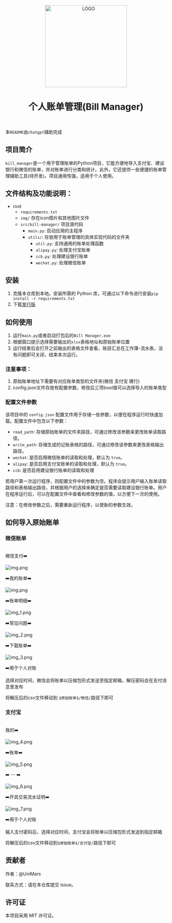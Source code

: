 <div align=center>
<img alt="LOGO" src=img/icon/icon.svg  height="256" />

# 个人账单管理(Bill Manager)
<br>
</div>

本`README`由`chatgpt`辅助完成

## 项目简介

`bill_manager`是一个用于管理账单的Python项目，它能方便地导入支付宝、建设银行和微信的账单，并对账单进行分类和统计。此外，它还提供一些便捷的账单管理辅助工具(待开发)。项目通用性强，适用于个人使用。


## 文件结构及功能说明：
- root
  - `requirements.txt`
  - `img/` 存在icon图片和其他图片文件
  - `src/bill-manager/` 项目源代码
    - `main.py`: 启动应用的主程序
    - `utils/`: 存放用于账单管理的具体实现代码的文件夹
      - `util.py`: 支持通用的账单处理函数
      - `alipay.py`: 处理支付宝账单
      - `ccb.py`: 处理建设银行账单
      - `wechat.py`: 处理微信账单

## 安装

1. 克隆本仓库到本地。安装所需的 Python 库，可通过以下命令进行安装`pip install -r requirements.txt`
2. 下载[发行版](https://github.com/UniMars/Bill-Manager/releases)




## 如何使用
1. 运行`main.py`或者启动打包后的`Bill Manager.exe`
2. 根据窗口提示选择需要输出的`xlsx`表格地址和原始账单位置
3. 运行结束后会打开之前输出的表格文件查看，账目汇总在工作簿-流水表，没有问题即可关闭，结束本次运行。

### 注意事项：

1. 原始账单地址下需要有对应账单类型的文件夹(微信 支付宝 建行)
2. config.json文件存放有配置参数，修改后三项bool值可以选择导入的账单类型

### 配置文件参数

该项目中的 `config.json` 配置文件用于存储一些参数，以便在程序运行时快速加载。配置文件中包含以下参数：

- `read_path`: 存储原始账单的文件夹路径，可通过修改该参数来更改账单读取路径。
- `write_path`: 存储生成的记账表格的路径，可通过修改该参数来更改表格输出路径。
- `wechat`: 是否启用微信账单的读取和处理，默认为 `true`。
- `alipay`: 是否启用支付宝账单的读取和处理，默认为 `true`。
- `ccb`: 是否启用建设银行账单的读取和处理

若用户第一次运行程序，则配置文件中的参数为空。程序会提示用户输入账单读取路径和表格输出路径，并根据用户的选择来确定是否需要读取建设银行账单。用户在程序运行后，可以在配置文件中查看和修改参数的值，以方便下一次的使用。

注意：在修改参数之后，需要重新运行程序，以使新的参数生效。

## 如何导入原始账单
### 微信账单
<br>
微信支付➡️

![img.png](img/img_1.png)

➡️我的账单➡️

![img.png](img/img_2.png)

➡️账单明细➡️

![img_1.png](img/img_3.png)

➡️常见问题➡️

![img_2.png](img/img_4.png)

➡️下载账单➡️

![img_3.png](img/img_5.png)

➡️用于个人对账

选择对应时间，微信会将账单以压缩包形式发送至指定邮箱，解压密码会在支付消息里发布

将解压后的csv文件移动到 `$原始账单$/微信/`路径下即可

### 支付宝
<br>
我的➡️

![img_4.png](img/img_6.png)

➡️账单➡️

![img_5.png](img/img_7.png)

➡️ **···** ➡️

![img_6.png](img/img_8.png)

➡️开具交易流水证明➡️

![img_7.png](img/img_9.png)

➡️用于个人对账

输入支付密码后，选择对应时间，支付宝会将账单以压缩包形式发送到指定邮箱

将解压后的csv文件移动到`$原始账单$/支付宝/`路径下即可

## 贡献者
作者：@UniMars

联系方式：请在本仓库提交 issue。

## 许可证
本项目采用 MIT 许可证。
